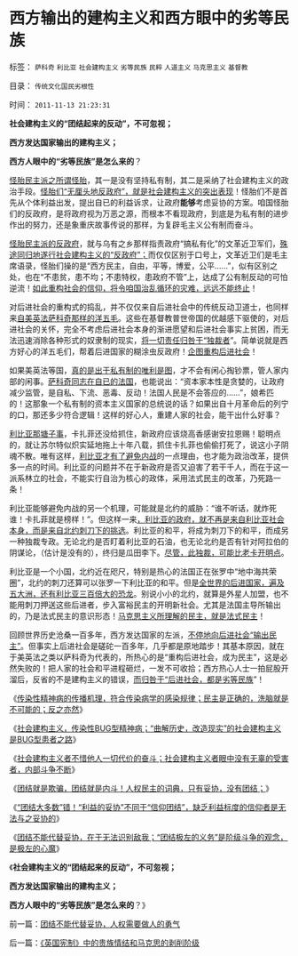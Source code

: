 # 西方输出的建构主义和西方眼中的劣等民族

标签： `萨科奇` `利比亚` `社会建构主义` `劣等民族` `民粹` `人道主义` `马克思主义` `基督教` 

目录： `传统文化国民劣根性`

时间： `2011-11-13 21:23:31`

**社会建构主义的“团结起来的反动”，不可忽视；**

**西方发达国家输出的建构主义；**

**西方人眼中的“劣等民族”是怎么来的**？

[怪胎民主派之所谓怪胎](../../../2010/10/21/民主斗士的民主素质太差了.md)，其一是没有坚持私有制，其二是采纳了社会建构主义的政治手段。[怪胎们“无厘头地反政府”，就是社会建构主义的突出表现](http://darthvad.blog.163.com/blog/static/53399470201061493946107/)！怪胎们不是首先从个体利益出发，提出自已的利益诉求，让政府**能够**考虑妥协的方案。咱国怪胎们的反政府，是将政府视为万恶之源，而根本不看现政府，到底是为私有制的进步作出的努力，还是象重庆故事传说的那样，为复辟毛主义公有制而奋斗。

[怪胎民主派的反政府](../../../2011/8/17/由下而上“我的利益在那里”的唯利是图.md)，就与乌有之乡那样指责政府“搞私有化”的文革近卫军们，[殊途同归地遂行社会建构主义的“反政府”；](../../../2009/8/6/一些可怜人有其可憎之处.md)而仅仅区别于口号上，文革近卫们是毛主席语录，怪胎们操的是“西方民主，自由，平等，博爱，公平……”，似有区别之处，也在“不患贫，患不均；不患特权，患政府不管”上，达成了公有制反动的可怕逆流！[如此重构社会的信仰，将令咱国治乱循环的灾难，远远不能终止](../../../2011/3/11/被民粹运动阻断的资本主义进程.md)！

对后进社会的重构式的捣乱，并不仅仅来自后进社会中的传统反动卫道士，也同样来[自美英法萨科奇那样的洋五毛](../../../2011/5/13/美英法是用错误的方式推行错误的民主（民粹）.md)。这些在基督教普世帝国的优越感下驱使的，对后进社会的关怀，完全不考虑后进社会本身的渐进愿望和后进社会事实上贫困，而无法迅速消除各种形式的奴隶制的现实，[将一切责任归咎于“独裁者](../../../2011/4/17/独裁腐败都不是司法罪名.md)”。简单说就是西方好心的洋五毛们，帮着后进国家的糊涂虫反政府！[企图重构后进社会](../../../2011/10/7/没有私有制就无所谓民主！基督教通往奴役之路的命运！.md)！

如果美英法等国，[真的是出于私有制的唯利是图](../../../2011/3/23/请萨科奇自证不是极端的邪恶.md)，才不会有闲心掏钞票，管人家内部的闲事。[萨科奇同志在自已的法国](../../../2011/8/18/法国最不懂人权；加息不是利空.md)，也能说出：“资本家本性是贪婪的，让政府减少监管，是自私、下流、恶毒、反动！法国人民是不会答应的……”，娘希匹的！这那象一个私有制的资本主义国家的总统说的话？如果出自十月革命后的列宁的口，那还多少符合逻辑！这样的好心人，重建人家的社会，能干出什么好事？

[利比亚那塘子事](../../../2011/4/23/谁能无辜“胆敢辩护罪”和“胆敢进化罪”.md)，卡扎菲还没给抓住，新政府应该烧高香感谢安拉恩赐！聪明点的，就让苏尔特似炽实延地拖上十年八载，抓住卡扎菲也偷偷打死了，说这小子阴魂不散。唯有这样，[利比亚才有了避免内战](../../../2011/4/30/穆巴拉克可能是埃及最伟大的人.md)的一点理由，也才能为政治改革，提供多一点的时间。利比亚的问题并不在于新政府是否又迫害了若干千人，而在于这一派系林立的社会，不能实行自治为核心的政体，采用法式民主的改革，乃死路一条！

利比亚能够避免内战的另一个机理，可能就是北约的威胁：“谁不听话，就炸死谁！卡扎菲就是榜样！”。但这样一来[，利比亚的政府，就不再是来自利比亚社会本身，而是来自北约刺刀下的挑选](../../../2011/4/23/法治弥合社会；人治制造分裂.md)。利比亚的和平，将成为刺刀下的和平，而成另一种独裁专政。无论北约是否盯着利比亚的石油，也无论北约是否有针对阿拉伯的阴谋论，（估计是没有的），终归是瓜田李下。[尽管，此独裁，可能比老卡开明点](../../../2011/5/3/内战将与“小政府进程”背道而驰.md)。

利比亚是一个小国，北约近在咫尺，特别是热心的法国正在张罗中“地中海共荣圈”，北约的刺刀还算可以张罗一下利比亚的和平。但是[全世界的后进国家，遍及五大洲，还有利比亚三百倍大的恐龙](../../../2011/5/3/美英法盲目干涉扶植了极端主义.md)。别说小小的北约，就算是外星人加盟，也不能用刺刀押送这些后进者，步入富裕民主的开明新社会。尤其是法国主导所输出的，乃是法式民主的意识形态！[马克思主义所理解的民主，就是法式民主](../../../2011/10/8/马丁神父定律对公有制的恶毒诅咒！.md)！

回顾世界历史沧桑一百多年，西方发达国家的左派，[不停地向后进社会“输出民主”](../../../2011/7/18/明确美式民主优越性，否定“全面西化”.md)。但事实上后进社会是磋砣一百多年，几乎都是原地踏步！其基本原因，就在于美英法之类以萨科奇为代表的，所热心的是“重构后进社会，成为民主”，这是必然失败的！把人家的社会和平进程砸烂，一发不可收拾；西方热心人士一拍屁股开溜后，反省的不是建构主义的错误，[而归咎于“后进社会，都是劣等民族](../../../2011/9/16/为什么基督教和马克思主义都攻击科学进化论？.md)”！

《[传染性精神病的传播机理，符合传染病学的感染规律；民主是正确的，洗脑就是不可能的；反之亦然](../../../2011/11/8/民主是正确的，洗脑就是不可能的.md)》

《[社会建构主义，传染性BUG型精神病；“曲解历史，改造现实”的社会建构主义是BUG型患者之路](../../../2011/11/2/传染性BUG型精神病.md)》

《[社会建构主义者不惜他人一切代价的奋斗；社会建构主义者眼中没有无辜的受害者，内部斗争不断](../../../2011/11/2/不惜他人一切代价的无私奋斗.md)》

《[团结就是欺骗，团结就是内斗！人权民主的词典，只有妥协，没有团结；](../../../2011/11/13/团结就是欺骗，团结就是内斗！.md)》

《[“团结大多数”错！“利益的妥协”不同于“信仰团结”，缺乏利益标度的信仰者是无法与之妥协的](../../../2011/11/13/“利益的妥协”截然不同于“信仰的团结大多数”.md)》

《[团结不能代替妥协，在于无法识别敌我；“团结极左的义务”是阶级斗争的观念，是极左的心魔](../../../2011/11/13/团结不能代替妥协，人权需要做人的勇气.md)》

《**社会建构主义的“团结起来的反动”，不可忽视；**

**西方发达国家输出的建构主义；**

**西方人眼中的“劣等民族”是怎么来的**？》



前一篇：[团结不能代替妥协，人权需要做人的勇气](../../../2011/11/13/团结不能代替妥协，人权需要做人的勇气.md)

后一篇：[《英国宪制》中的贵族情结和马克思的剥削阶级](../../../2011/11/14/《英国宪制》中的贵族情结和马克思的剥削阶级.md)